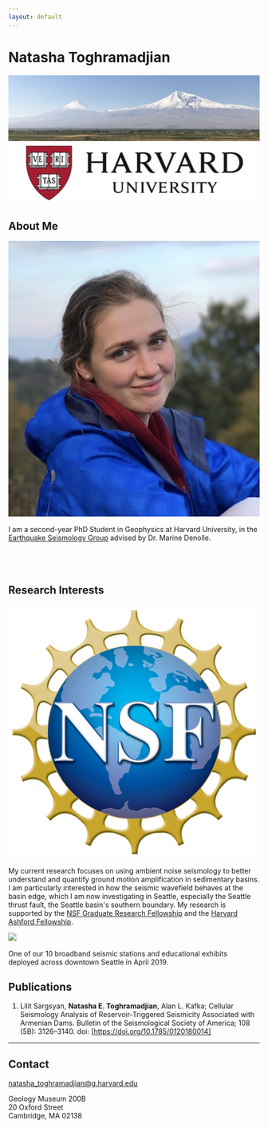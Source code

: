 ```yaml
---
layout: default
---
```


# Natasha Toghramadjian

<img src="ararat2.png">
<img src="harvard-logo.jpg">

## About Me


<img class="profile-picture" src="natasha_headshot_dilijan_2.png">


I am a second-year PhD Student in Geophysics at Harvard University, in the [Earthquake Seismology Group](https://quake.fas.harvard.edu/) advised by Dr. Marine Denolle. 

## <font color="white">space</font>


## Research Interests

<img class="profile-picture" src="nsf_logo.png">

 My current research focuses on using ambient noise seismology to better understand and quantify ground motion amplification in sedimentary basins. I am particularly interested in how the seismic wavefield behaves at the basin edge, which I am now investigating in Seattle, especially the Seattle thrust fault, the Seattle basin's southern boundary. My research is supported by the [NSF Graduate Research Fellowship](https://www.nsfgrfp.org/) and the [Harvard Ashford Fellowship](https://ashfordfellows.fas.harvard.edu/about).


<img src="seattleBB_2.png">

One of our 10 broadband seismic stations and educational exhibits deployed across downtown Seattle in April 2019.

## Publications

1. Lilit Sargsyan, **Natasha E. Toghramadjian**, Alan L. Kafka; Cellular Seismology Analysis of Reservoir‐Triggered Seismicity Associated with Armenian Dams. Bulletin of the Seismological Society of America; 108 (5B): 3126–3140. doi: [https://doi.org/10.1785/0120180014]

---

## Contact

natasha_toghramadjian@g.harvard.edu

Geology Museum 200B
<br>20 Oxford Street
<br>Cambridge, MA 02138